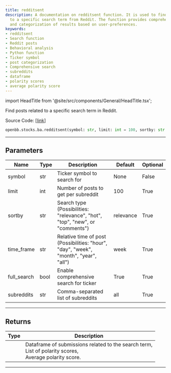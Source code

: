 ```yaml
---
title: redditsent
description: A documentation on redditsent function. It is used to find posts related
  to a specific search term from Reddit. The function provides comprehensive search
  and categorization of results based on user-preferences.
keywords:
- redditsent
- Search function
- Reddit posts
- Behavioral analysis
- Python function
- Ticker symbol
- post categorization
- Comprehensive search
- subreddits
- dataframe
- polarity scores
- average polarity score
---
```


import HeadTitle from '@site/src/components/General/HeadTitle.tsx';

<HeadTitle title="stocks.ba.redditsent - Reference | OpenBB SDK Docs" />

Find posts related to a specific search term in Reddit.

Source Code: [[link](https://github.com/OpenBB-finance/OpenBBTerminal/tree/main/openbb_terminal/common/behavioural_analysis/reddit_model.py#L428)]

```python wordwrap
openbb.stocks.ba.redditsent(symbol: str, limit: int = 100, sortby: str = "relevance", time_frame: str = "week", full_search: bool = True, subreddits: str = "all")
```

---

## Parameters

| Name | Type | Description | Default | Optional |
| ---- | ---- | ----------- | ------- | -------- |
| symbol | str | Ticker symbol to search for | None | False |
| limit | int | Number of posts to get per subreddit | 100 | True |
| sortby | str | Search type (Possibilities: "relevance", "hot", "top", "new", or "comments") | relevance | True |
| time_frame | str | Relative time of post (Possibilities: "hour", "day", "week", "month", "year", "all") | week | True |
| full_search | bool | Enable comprehensive search for ticker | True | True |
| subreddits | str | Comma-separated list of subreddits | all | True |


---

## Returns

| Type | Description |
| ---- | ----------- |
|  | Dataframe of submissions related to the search term,<br/>List of polarity scores,<br/>Average polarity score. |
---

